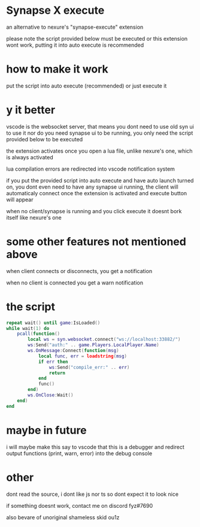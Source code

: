 # Synapse X execute

an alternative to nexure's "synapse-execute" extension

please note the script provided below must be executed or this extension wont work, putting it into auto execute is recommended

# how to make it work

put the script into auto execute (recommended) or just execute it

# y it better

vscode is the websocket server, that means you dont need to use old syn ui to use it nor do you need synapse ui to be running, you only need the script provided below to be executed

the extension activates once you open a lua file, unlike nexure's one, which is always activated

lua compilation errors are redirected into vscode notification system

if you put the provided script into auto execute and have auto launch turned on, you dont even need to have any synapse ui running, the client will automaticaly connect once the extension is activated and execute button will appear

when no client/synapse is running and you click execute it doesnt bork itself like nexure's one

# some other features not mentioned above

when client connects or disconnects, you get a notification

when no client is connected you get a warn notification

# the script
```lua
repeat wait() until game:IsLoaded()
while wait(1) do
	pcall(function()
		local ws = syn.websocket.connect("ws://localhost:33882/")
		ws:Send("auth:" .. game.Players.LocalPlayer.Name)
		ws.OnMessage:Connect(function(msg)
			local func, err = loadstring(msg)
			if err then
				ws:Send("compile_err:" .. err)
				return
			end
			func()
		end)
		ws.OnClose:Wait()
	end)
end
```

# maybe in future

i will maybe make this say to vscode that this is a debugger and redirect output functions (print, warn, error) into the debug console

# other

dont read the source, i dont like js nor ts so dont expect it to look nice

if something doesnt work, contact me on discord fyz#7690

also bevare of unoriginal shameless skid ou1z